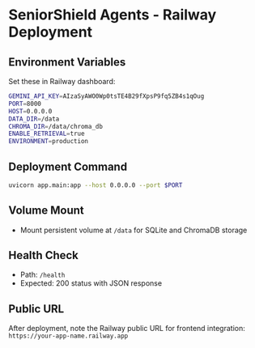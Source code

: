 # SeniorShield Agents - Railway Deployment

## Environment Variables

Set these in Railway dashboard:

```bash
GEMINI_API_KEY=AIzaSyAWO0Wp0tsTE4B29fXpsP9fq5ZB4s1qOug
PORT=8000
HOST=0.0.0.0
DATA_DIR=/data
CHROMA_DIR=/data/chroma_db
ENABLE_RETRIEVAL=true
ENVIRONMENT=production
```

## Deployment Command

```bash
uvicorn app.main:app --host 0.0.0.0 --port $PORT
```

## Volume Mount

- Mount persistent volume at `/data` for SQLite and ChromaDB storage

## Health Check

- Path: `/health`
- Expected: 200 status with JSON response

## Public URL

After deployment, note the Railway public URL for frontend integration:
`https://your-app-name.railway.app`